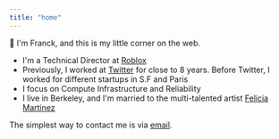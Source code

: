 ```yaml
---
title: "home"
---
```


👋 I'm Franck, and this is my little corner on the web.

- I'm a Technical Director at [Roblox](https://www.roblox.com)
- Previously, I worked at [Twitter](https://twitter.com/TwitterEng) for close to 8 years. Before Twitter, I worked for different startups in S.F and Paris
- I focus on Compute Infrastructure and Reliability
- I live in Berkeley, and I'm married to the multi-talented artist [Felicia Martinez](https://www.feliciamartinez.com/about-1)

The simplest way to contact me is via <a href="mailto:franck.cuny@gmail.com">email</a>.
